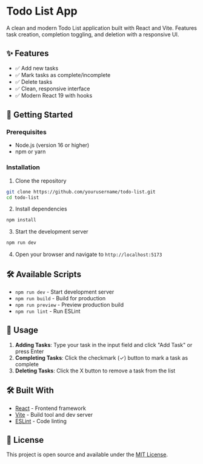 # Todo List App

A clean and modern Todo List application built with React and Vite. Features task creation, completion toggling, and deletion with a responsive UI.

## ✨ Features

- ✅ Add new tasks
- ✅ Mark tasks as complete/incomplete
- ✅ Delete tasks
- ✅ Clean, responsive interface
- ✅ Modern React 19 with hooks

## 🚀 Getting Started

### Prerequisites

- Node.js (version 16 or higher)
- npm or yarn

### Installation

1. Clone the repository
```bash
git clone https://github.com/yourusername/todo-list.git
cd todo-list
```

2. Install dependencies
```bash
npm install
```

3. Start the development server
```bash
npm run dev
```

4. Open your browser and navigate to `http://localhost:5173`

## 🛠️ Available Scripts

- `npm run dev` - Start development server
- `npm run build` - Build for production
- `npm run preview` - Preview production build
- `npm run lint` - Run ESLint

## 🎯 Usage

1. **Adding Tasks**: Type your task in the input field and click "Add Task" or press Enter
2. **Completing Tasks**: Click the checkmark (✓) button to mark a task as complete
3. **Deleting Tasks**: Click the X button to remove a task from the list

## 🛠️ Built With

- [React](https://reactjs.org/) - Frontend framework
- [Vite](https://vitejs.dev/) - Build tool and dev server
- [ESLint](https://eslint.org/) - Code linting

## 📝 License

This project is open source and available under the [MIT License](LICENSE).
